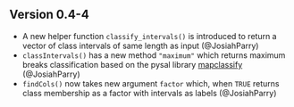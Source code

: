 ## Version 0.4-4

- A new helper function `classify_intervals()` is introduced to return a vector of class intervals of same length as input (@JosiahParry)
- `classIntervals()` has a new method `"maximum"` which returns maximum breaks classification based on the pysal library [mapclassify](https://pysal.org/mapclassify/index.html) (@JosiahParry)
- `findCols()` now takes new argument `factor` which, when `TRUE` returns class membership as a factor with intervals as labels (@JosiahParry)


